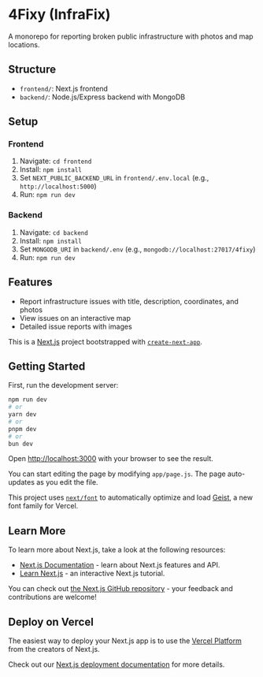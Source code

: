 # 4Fixy (InfraFix)

A monorepo for reporting broken public infrastructure with photos and map locations.

## Structure

- `frontend/`: Next.js frontend
- `backend/`: Node.js/Express backend with MongoDB

## Setup

### Frontend

1. Navigate: `cd frontend`
2. Install: `npm install`
3. Set `NEXT_PUBLIC_BACKEND_URL` in `frontend/.env.local` (e.g., `http://localhost:5000`)
4. Run: `npm run dev`

### Backend

1. Navigate: `cd backend`
2. Install: `npm install`
3. Set `MONGODB_URI` in `backend/.env` (e.g., `mongodb://localhost:27017/4fixy`)
4. Run: `npm run dev`

## Features

- Report infrastructure issues with title, description, coordinates, and photos
- View issues on an interactive map
- Detailed issue reports with images

This is a [Next.js](https://nextjs.org) project bootstrapped with [`create-next-app`](https://nextjs.org/docs/app/api-reference/cli/create-next-app).

## Getting Started

First, run the development server:

```bash
npm run dev
# or
yarn dev
# or
pnpm dev
# or
bun dev
```

Open [http://localhost:3000](http://localhost:3000) with your browser to see the result.

You can start editing the page by modifying `app/page.js`. The page auto-updates as you edit the file.

This project uses [`next/font`](https://nextjs.org/docs/app/building-your-application/optimizing/fonts) to automatically optimize and load [Geist](https://vercel.com/font), a new font family for Vercel.

## Learn More

To learn more about Next.js, take a look at the following resources:

- [Next.js Documentation](https://nextjs.org/docs) - learn about Next.js features and API.
- [Learn Next.js](https://nextjs.org/learn) - an interactive Next.js tutorial.

You can check out [the Next.js GitHub repository](https://github.com/vercel/next.js) - your feedback and contributions are welcome!

## Deploy on Vercel

The easiest way to deploy your Next.js app is to use the [Vercel Platform](https://vercel.com/new?utm_medium=default-template&filter=next.js&utm_source=create-next-app&utm_campaign=create-next-app-readme) from the creators of Next.js.

Check out our [Next.js deployment documentation](https://nextjs.org/docs/app/building-your-application/deploying) for more details.
